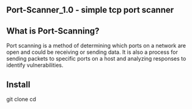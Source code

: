 ## Port-Scanner_1.0 - simple tcp port scanner

## What is Port-Scanning?
Port scanning is a method of determining which ports on a network are open and could be receiving or sending data. It is also a process for sending packets to specific ports on a host and analyzing responses to identify vulnerabilities.

## Install
git clone 
cd


